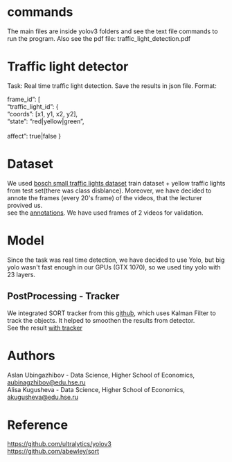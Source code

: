 # commands 
The main files are inside yolov3 folders and see the text file commands to run the program. Also see the pdf file: traffic_light_detection.pdf
# Traffic light detector
Task: Real time traffic light detection. Save the results in json file. Format: <br />

frame_id”: [ <br />
      “traffic_light_id”: { <br /> 
                  “coords”: [x1, y1, x2, y2], <br />
                          “state”: “red|yellow|green”, <br />                        
                           affect”: true|false }

# Dataset 
We used [bosch small traffic lights dataset](https://hci.iwr.uni-heidelberg.de/content/bosch-small-traffic-lights-dataset) train dataset + yellow traffic lights from test set(there was class disblance). Moreover, we have decided to annote the frames (every 20's frame) of the videos, that the lecturer provived us.  <br />
see the [annotations](https://drive.google.com/drive/folders/1g5q8Ucv6siXylpvj9UIL0m-M4QLSI0JF?usp=sharing). We have used frames of 2 videos for validation. 
<br />

# Model
Since the task was real time detection, we have decided to use Yolo, but big yolo wasn't fast enough in our GPUs (GTX 1070), so we used tiny yolo with 23 layers. 
## PostProcessing - Tracker 
We integrated SORT tracker from this [github](https://github.com/abewley/sort), which uses Kalman Filter to track the objects. It helped to smoothen the results from detector. <br />
See the result [with tracker](https://drive.google.com/drive/folders/10Nht0CbSyK4LDncjxdbB2k6YQExua1CU?usp=sharing)

# Authors
Aslan Ubingazhibov - Data Science, Higher School of Economics, aubinagzhibov@edu.hse.ru <br/>
Alisa Kugusheva - Data Science, Higher School of Economics, akugusheva@edu.hse.ru<br/>

# Reference
https://github.com/ultralytics/yolov3 <br> 
https://github.com/abewley/sort
